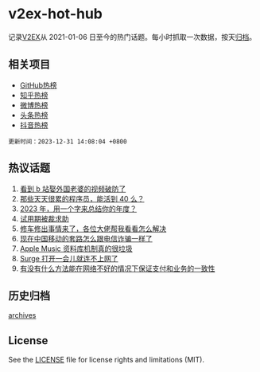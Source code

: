 # v2ex-hot-hub

 记录[V2EX](https://www.v2ex.com/)从 2021-01-06 日至今的热门话题。每小时抓取一次数据，按天[归档](archives)。
 
 ## 相关项目

- [GitHub热榜](https://github.com/snaildev/github-hot-hub)
- [知乎热榜](https://github.com/snaildev/zhihu-hot-hub)
- [微博热榜](https://github.com/snaildev/weibo-hot-hub)
- [头条热榜](https://github.com/snaildev/toutiao-hot-hub)
- [抖音热榜](https://github.com/snaildev/douyin-hot-hub)


 `更新时间：2023-12-31 14:08:04 +0800`

## 热议话题

1. [看到 b 站娶外国老婆的视频破防了](https://www.v2ex.com/t/1004661)
1. [那些天天很累的程序员，能活到 40 么？](https://www.v2ex.com/t/1004679)
1. [2023 年，用一个字来总结你的年度？](https://www.v2ex.com/t/1004713)
1. [试用期被裁求助](https://www.v2ex.com/t/1004688)
1. [修车修出事情来了，各位大佬帮我看看怎么解决](https://www.v2ex.com/t/1004745)
1. [现在中国移动的套路怎么跟电信诈骗一样了](https://www.v2ex.com/t/1004675)
1. [Apple Music 资料库机制真的很垃圾](https://www.v2ex.com/t/1004715)
1. [Surge 打开一会儿就连不上网了](https://www.v2ex.com/t/1004642)
1. [有没有什么方法能在网络不好的情况下保证支付和业务的一致性](https://www.v2ex.com/t/1004689)

## 历史归档

[archives](archives)

## License

See the [LICENSE](LICENSE) file for license rights and limitations (MIT).
